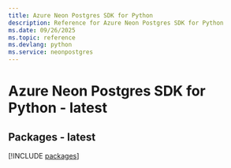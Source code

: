 ```yaml
---
title: Azure Neon Postgres SDK for Python
description: Reference for Azure Neon Postgres SDK for Python
ms.date: 09/26/2025
ms.topic: reference
ms.devlang: python
ms.service: neonpostgres
---
```

# Azure Neon Postgres SDK for Python - latest
## Packages - latest
[!INCLUDE [packages](neon-postgres-index.md)]